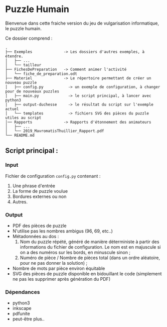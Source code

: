 # Puzzle Humain #

Bienvenue dans cette fraiche version du jeu de vulgarisation informatique, le puzzle humain.

Ce dossier comprend : 
```
.
├── Exemples              -> Les dossiers d'autres exemples, à étendre.
│   ├── ...
│   └── tailleur
├── FichesDePreparation   -> Comment animer l'activité
│   └── fiche_de_preparation.odt  
├── Materiel              -> Le répertoire permettant de créer un nouveau puzzle
│   ├── config.py           -> un exemple de configuration, à changer pour de nouveaux puzzles
│   ├── main.py             -> le script principal, à lancer avec python3
│   ├── output-duchesse     -> le résultat du script sur l'exemple actuel
│   └── templates           -> fichiers SVG des pièces du puzzle utiles au script
│── Rapports              -> Rapports d'étonnement des animateurs
│   ├── ...
│   └── 2019_MavromatisThuillier_Rapport.pdf
└── README.md
```

## Script principal : ##

### Input ###

Fichier de configuration `config.py` contenant :

1. Une phrase d'entrée
2. La forme de puzzle voulue
3. Bordures externes ou non
4. Autres.

### Output ###

* PDF des pièces de puzzle
* N'utilise pas les nombres ambigus (96, 69, etc..)
* Métadonnées au dos :
	1. Nom du puzzle répété, généré de manière déterministe à partir des informations du fichier de configuration. Le nom est en majuscule si on a des numéros sur les bords, en minuscule sinon ;
	2. Numéro de pièce / Nombre de pièces total (dans un ordre aléatoire, pour ne pas donner la solution) ;
* Nombre de mots par pièce environ équitable
* SVG des pièces de puzzle disponible en bidouillant le code (simplement ne pas les supprimer après génération du PDF)

### Dépendances ###

* python3
* inkscape
* pdfunite
* peut-être plus..

